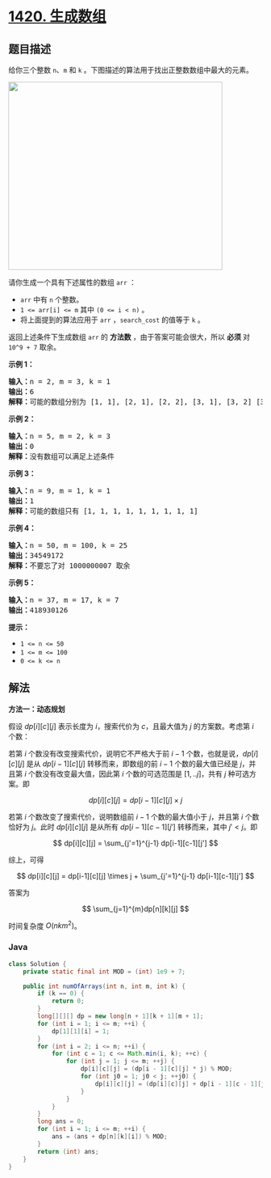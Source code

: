 # [1420. 生成数组](https://leetcode.cn/problems/build-array-where-you-can-find-the-maximum-exactly-k-comparisons)

## 题目描述

<p>给你三个整数 <code>n</code>、<code>m</code> 和 <code>k</code> 。下图描述的算法用于找出正整数数组中最大的元素。</p>

<p><img alt="" src="https://fastly.jsdelivr.net/gh/doocs/leetcode@main/solution/1400-1499/1420.Build%20Array%20Where%20You%20Can%20Find%20The%20Maximum%20Exactly%20K%20Comparisons/images/e.png" style="height: 372px; width: 424px;"></p>

<p>请你生成一个具有下述属性的数组 <code>arr</code> ：</p>

<ul>
	<li><code>arr</code> 中有 <code>n</code> 个整数。</li>
	<li><code>1 &lt;= arr[i] &lt;= m</code> 其中 <code>(0 &lt;= i &lt; n)</code> 。</li>
	<li>将上面提到的算法应用于 <code>arr</code> ，<code>search_cost</code> 的值等于 <code>k</code> 。</li>
</ul>

<p>返回上述条件下生成数组 <code>arr</code> 的 <strong>方法数</strong> ，由于答案可能会很大，所以 <strong>必须</strong> 对 <code>10^9 + 7</code> 取余。</p>

<p><strong>示例 1：</strong></p>

<pre><strong>输入：</strong>n = 2, m = 3, k = 1
<strong>输出：</strong>6
<strong>解释：</strong>可能的数组分别为 [1, 1], [2, 1], [2, 2], [3, 1], [3, 2] [3, 3]
</pre>

<p><strong>示例 2：</strong></p>

<pre><strong>输入：</strong>n = 5, m = 2, k = 3
<strong>输出：</strong>0
<strong>解释：</strong>没有数组可以满足上述条件
</pre>

<p><strong>示例 3：</strong></p>

<pre><strong>输入：</strong>n = 9, m = 1, k = 1
<strong>输出：</strong>1
<strong>解释：</strong>可能的数组只有 [1, 1, 1, 1, 1, 1, 1, 1, 1]
</pre>

<p><strong>示例 4：</strong></p>

<pre><strong>输入：</strong>n = 50, m = 100, k = 25
<strong>输出：</strong>34549172
<strong>解释：</strong>不要忘了对 1000000007 取余
</pre>

<p><strong>示例 5：</strong></p>

<pre><strong>输入：</strong>n = 37, m = 17, k = 7
<strong>输出：</strong>418930126
</pre>

<p><strong>提示：</strong></p>

<ul>
	<li><code>1 &lt;= n &lt;= 50</code></li>
	<li><code>1 &lt;= m &lt;= 100</code></li>
	<li><code>0 &lt;= k &lt;= n</code></li>
</ul>

## 解法

**方法一：动态规划**

假设 $dp[i][c][j]$ 表示长度为 $i$，搜索代价为 $c$，且最大值为 $j$ 的方案数。考虑第 $i$ 个数：

若第 $i$ 个数没有改变搜索代价，说明它不严格大于前 $i-1$ 个数，也就是说，$dp[i][c][j]$ 是从 $dp[i-1][c][j]$ 转移而来，即数组的前 $i-1$ 个数的最大值已经是 $j$，并且第 $i$ 个数没有改变最大值，因此第 $i$ 个数的可选范围是 $[1,..j]$，共有 $j$ 种可选方案。即

$$
dp[i][c][j]=dp[i-1][c][j] \times j
$$

若第 $i$ 个数改变了搜索代价，说明数组前 $i-1$ 个数的最大值小于 $j$，并且第 $i$ 个数恰好为 $j$。此时 $dp[i][c][j]$ 是从所有 $dp[i-1][c-1][j']$ 转移而来，其中 $j'<j$。即

$$
dp[i][c][j] = \sum_{j'=1}^{j-1} dp[i-1][c-1][j']
$$

综上，可得

$$
dp[i][c][j] = dp[i-1][c][j] \times j + \sum_{j'=1}^{j-1} dp[i-1][c-1][j']
$$

答案为

$$
\sum_{j=1}^{m}dp[n][k][j]
$$

时间复杂度 $O(nkm^2)$。

### **Java**

```java
class Solution {
    private static final int MOD = (int) 1e9 + 7;

    public int numOfArrays(int n, int m, int k) {
        if (k == 0) {
            return 0;
        }
        long[][][] dp = new long[n + 1][k + 1][m + 1];
        for (int i = 1; i <= m; ++i) {
            dp[1][1][i] = 1;
        }
        for (int i = 2; i <= n; ++i) {
            for (int c = 1; c <= Math.min(i, k); ++c) {
                for (int j = 1; j <= m; ++j) {
                    dp[i][c][j] = (dp[i - 1][c][j] * j) % MOD;
                    for (int j0 = 1; j0 < j; ++j0) {
                        dp[i][c][j] = (dp[i][c][j] + dp[i - 1][c - 1][j0]) % MOD;
                    }
                }
            }
        }
        long ans = 0;
        for (int i = 1; i <= m; ++i) {
            ans = (ans + dp[n][k][i]) % MOD;
        }
        return (int) ans;
    }
}
```
